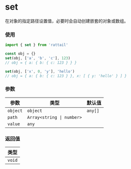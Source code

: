 # set

在对象的指定路径设置值，必要时会自动创建嵌套的对象或数组。

### 使用

```ts
import { set } from 'rattail'

const obj = {}
set(obj, ['a', 'b', 'c'], 123)
// obj = { a: { b: { c: 123 } } }

set(obj, ['x', 0, 'y'], 'hello')
// obj = { a: { b: { c: 123 } }, x: [ { y: 'hello' } ] }
```

### 参数

| 参数     | 类型                      | 默认值  |
| -------- | ------------------------- | ------- |
| `object` | `object`                  | `any[]` |
| `path`   | `Array<string \| number>` |
| `value`  | `any`                     |         |

### 返回值

| 类型   |
| ------ |
| `void` |
